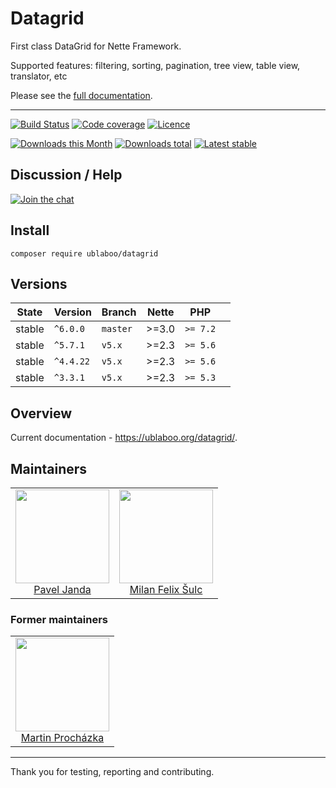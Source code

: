 # Datagrid

First class DataGrid for Nette Framework.

Supported features: filtering, sorting, pagination, tree view, table view, translator, etc

Please see the [full documentation](http://ublaboo.org/datagrid/).

-----

[![Build Status](https://img.shields.io/travis/contributte/datagrid.svg?style=flat-square)](https://travis-ci.org/contributte/datagrid)
[![Code coverage](https://img.shields.io/coveralls/contributte/datagrid.svg?style=flat-square)](https://coveralls.io/r/contributte/datagrid)
[![Licence](https://img.shields.io/packagist/l/ublaboo/datagrid.svg?style=flat-square)](https://packagist.org/packages/ublaboo/datagrid)

[![Downloads this Month](https://img.shields.io/packagist/dm/ublaboo/datagrid.svg?style=flat-square)](https://packagist.org/packages/ublaboo/datagrid)
[![Downloads total](https://img.shields.io/packagist/dt/ublaboo/datagrid.svg?style=flat-square)](https://packagist.org/packages/ublaboo/datagrid)
[![Latest stable](https://poser.pugx.org/ublaboo/datagrid/v/stable?format=flat-square)](https://packagist.org/packages/ublaboo/datagrid)

## Discussion / Help

[![Join the chat](https://img.shields.io/gitter/room/contributte/contributte.svg?style=flat-square)](http://bit.ly/ctteg)

## Install

```
composer require ublaboo/datagrid
```

## Versions

| State       | Version   | Branch   | Nette | PHP      |  |
|-------------|-----------|----------|-------|----------|--|
| stable      | `^6.0.0`  | `master` | >=3.0 | `>= 7.2` |  |
| stable      | `^5.7.1`  | `v5.x`   | >=2.3 | `>= 5.6` |  |
| stable      | `^4.4.22` | `v5.x`   | >=2.3 | `>= 5.6` |  |
| stable      | `^3.3.1`  | `v5.x`   | >=2.3 | `>= 5.3` |  |

## Overview

Current documentation - https://ublaboo.org/datagrid/.

## Maintainers

<table>
  <tbody>
    <tr>
      <td align="center">
        <a href="https://github.com/paveljanda">
            <img width="150" height="150" src="https://avatars0.githubusercontent.com/u/1488874?s=400&v=4">
        </a>
        </br>
        <a href="https://github.com/paveljanda">Pavel Janda</a>
      </td>
      <td align="center">
        <a href="https://github.com/f3l1x">
            <img width="150" height="150" src="https://avatars2.githubusercontent.com/u/538058?v=3&s=150">
        </a>
        </br>
        <a href="https://github.com/f3l1x">Milan Felix Šulc</a>
      </td>
    </tr>
  </tbody>
</table>

### Former maintainers

<table>
  <tbody>
    <tr>
      <td align="center">
        <a href="https://github.com/juniwalk">
            <img width="150" height="150" src="https://avatars0.githubusercontent.com/u/451918?s=400&v=4">
        </a>
        </br>
        <a href="https://github.com/juniwalk">Martin Procházka</a>
      </td>
    </tr>
  </tbody>
</table>

-----

Thank you for testing, reporting and contributing.
